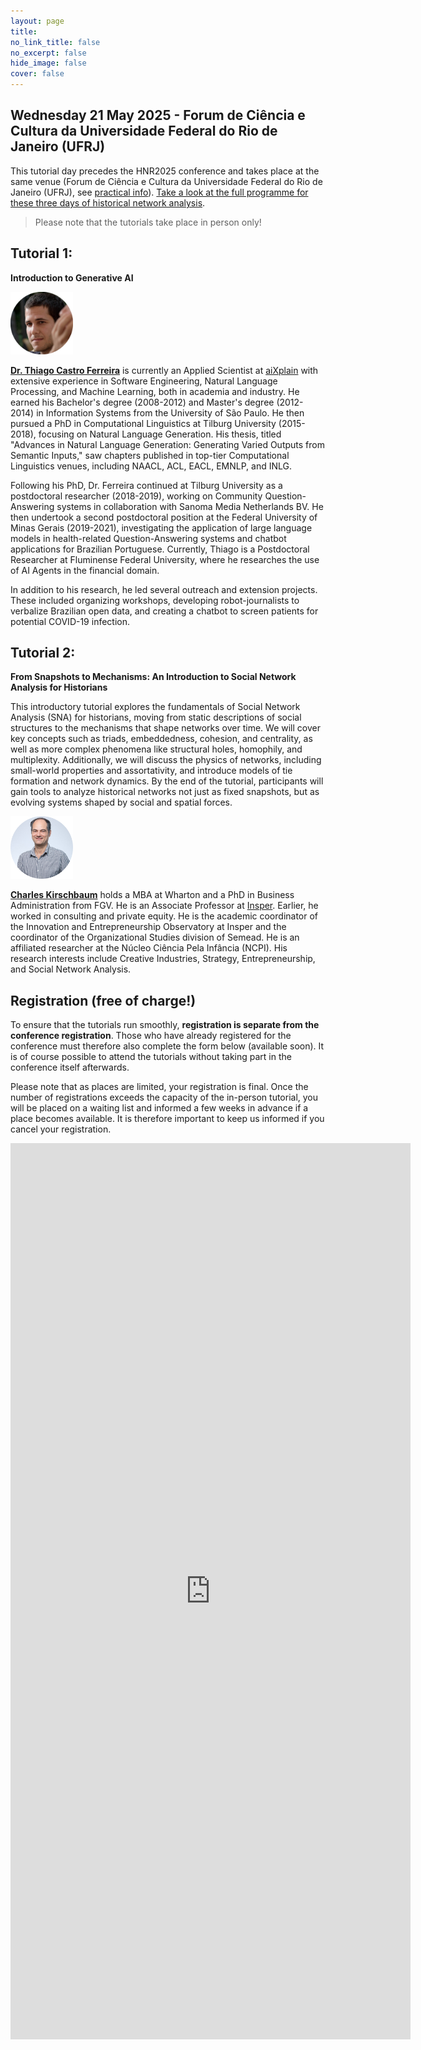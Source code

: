 ```yaml
---
layout: page
title: 
no_link_title: false 
no_excerpt: false 
hide_image: false
cover: false
---
```


## Wednesday 21 May 2025 - Forum de Ciência e Cultura da Universidade Federal do Rio de Janeiro (UFRJ)

This tutorial day precedes the HNR2025 conference and takes place at the same venue (Forum de Ciência e Cultura da Universidade Federal do Rio de Janeiro (UFRJ), see [practical info](/riodejaneiro/practical)). [Take a look at the full programme for these three days of historical network analysis](/riodejaneiro/program). 

> Please note that the tutorials take place in person only! 

## Tutorial 1:

**Introduction to Generative AI** 

<a href="https://br.linkedin.com/in/thiago-castro-ferreira-7178b135b"><img src="https://raw.githubusercontent.com/historicalnetworkresearch/riodejaneiro/master/img/thiagoferreira.png" style="width:100px"></a>  

**[Dr. Thiago Castro Ferreira](https://br.linkedin.com/in/thiago-castro-ferreira-7178b135b)** is currently an Applied Scientist at [aiXplain](https://aixplain.com/) with extensive experience in Software Engineering, Natural Language Processing, and Machine Learning, both in academia and industry. He earned his Bachelor's degree (2008-2012) and Master's degree (2012-2014) in Information Systems from the University of São Paulo. He then pursued a PhD in Computational Linguistics at Tilburg University (2015-2018), focusing on Natural Language Generation. His thesis, titled "Advances in Natural Language Generation: Generating Varied Outputs from Semantic Inputs," saw chapters published in top-tier Computational Linguistics venues, including NAACL, ACL, EACL, EMNLP, and INLG.

Following his PhD, Dr. Ferreira continued at Tilburg University as a postdoctoral researcher (2018-2019), working on Community Question-Answering systems in collaboration with Sanoma Media Netherlands BV. He then undertook a second postdoctoral position at the Federal University of Minas Gerais (2019-2021), investigating the application of large language models in health-related Question-Answering systems and chatbot applications for Brazilian Portuguese. Currently, Thiago is a Postdoctoral Researcher at Fluminense Federal University, where he researches the use of AI Agents in the financial domain.

In addition to his research, he led several outreach and extension projects. These included organizing workshops, developing robot-journalists to verbalize Brazilian open data, and creating a chatbot to screen patients for potential COVID-19 infection.


## Tutorial 2:  

**From Snapshots to Mechanisms: An Introduction to Social Network Analysis for Historians**  

This introductory tutorial explores the fundamentals of Social Network Analysis (SNA) for historians, moving from static descriptions of social structures to the mechanisms that shape networks over time. We will cover key concepts such as triads, embeddedness, cohesion, and centrality, as well as more complex phenomena like structural holes, homophily, and multiplexity. Additionally, we will discuss the physics of networks, including small-world properties and assortativity, and introduce models of tie formation and network dynamics. By the end of the tutorial, participants will gain tools to analyze historical networks not just as fixed snapshots, but as evolving systems shaped by social and spatial forces.  

<a href="https://www.insper.edu.br/en/docentes/charles-kirschbaum"><img src="https://raw.githubusercontent.com/historicalnetworkresearch/riodejaneiro/master/img/charleskirschbaum.png" style="width:100px"></a>   

**[Charles Kirschbaum](https://www.insper.edu.br/en/docentes/charles-kirschbaum)** holds a MBA at Wharton and a PhD in Business Administration from FGV. He is an Associate Professor at [Insper](https://www.insper.edu.br/en/home). Earlier, he worked in consulting and private equity. He is the academic coordinator of the Innovation and Entrepreneurship Observatory at Insper and the coordinator of the Organizational Studies division of Semead. He is an affiliated researcher at the Núcleo Ciência Pela Infância (NCPI). His research interests include Creative Industries, Strategy, Entrepreneurship, and Social Network Analysis.  

## Registration (free of charge!)
To ensure that the tutorials run smoothly, **registration is separate from the conference registration**. Those who have already registered for the conference must therefore also complete the form below (available soon). It is of course possible to attend the tutorials without taking part in the conference itself afterwards.

Please note that as places are limited, your registration is final. Once the number of registrations exceeds the capacity of the in-person tutorial, you will be placed on a waiting list and informed a few weeks in advance if a place becomes available. It is therefore important to keep us informed if you cancel your registration.  



<iframe src="https://docs.google.com/forms/d/e/1FAIpQLSdeoH3U9e3ZJ_LM3RpMiSxcdaKZ-ZVVZKFs8A7Tn62SvHW4VA/viewform?embedded=true" width="640" height="1434" frameborder="0" marginheight="0" marginwidth="0">Loading…</iframe>

